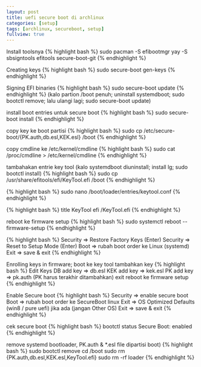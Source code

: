 ```yaml
---
layout: post
title: uefi secure boot di archlinux
categories: [setup]
tags: [archlinux, secureboot, setup]
fullview: true
---
```

Install toolsnya
{% highlight bash %}
sudo pacman -S efibootmgr
yay -S sbsigntools efitools secure-boot-git
{% endhighlight %}

Creating keys
{% highlight bash %}
sudo secure-boot gen-keys
{% endhighlight %}

Signing EFI binaries
{% highlight bash %}
sudo secure-boot update
{% endhighlight %}
(kalo partion /boot penuh; uninstall systemdboot; sudo bootctl remove; lalu ulangi lagi; sudo secure-boot update) 

install boot entries untuk secure boot
{% highlight bash %}
sudo secure-boot install
{% endhighlight %}

copy key ke boot partisi
{% highlight bash %}
sudo cp /etc/secure-boot/{PK.auth,db.esl,KEK.esl} /boot
{% endhighlight %}

copy cmdline ke /etc/kernel/cmdline
{% highlight bash %}
sudo cat /proc/cmdline > /etc/kernel/cmdline
{% endhighlight %}

tambahakan entrie key tool
(kalo systemdboot diuninstall; install lg; sudo bootctl install)
{% highlight bash %}
sudo cp /usr/share/efitools/efi/KeyTool.efi /boot
{% endhighlight %}

{% highlight bash %}
sudo nano /boot/loader/entries/keytool.conf
{% endhighlight %}

{% highlight bash %}
title  KeyTool
efi    /KeyTool.efi
{% endhighlight %}

reboot ke firmware setup
{% highlight bash %}
sudo systemctl reboot --firmware-setup
{% endhighlight %}

{% highlight bash %}
Security => Restore Factory Keys (Enter)
Security => Reset to Setup Mode (Enter)
Boot => rubah boot order ke Linux (systemd)
Exit => save & exit
{% endhighlight %}

Enrolling keys in firmware; boot ke key tool tambahkan key
{% highlight bash %}
Edit Keys
DB add key => db.esl
KEK add key => kek.esl
PK add key => pk.auth
(PK harus terakhir ditambahkan)
exit
reboot ke firmware setup
{% endhighlight %}

Enable Secure boot
{% highlight bash %}
Security => enable secure boot
Boot => rubah boot order ke SecureBoot linux
Exit => OS Optimized Defaults (win8 / pure uefi) jika ada (jangan Other OS)
Exit => save & exit
{% endhighlight %}

cek secure boot
{% highlight bash %}
bootctl status
Secure Boot: enabled
{% endhighlight %}

remove systemd bootloader, PK.auth & *.esl file dipartisi boot)
{% highlight bash %}
sudo bootctl remove
cd /boot
sudo rm {PK.auth,db.esl,KEK.esl,KeyTool.efi}
sudo rm -rf loader
{% endhighlight %}
